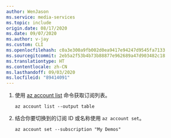 ```yaml
---
author: WenJason
ms.service: media-services
ms.topic: include
origin.date: 08/17/2020
ms.date: 09/07/2020
ms.author: v-jay
ms.custom: CLI
ms.openlocfilehash: c0a3e300a9fb002d0ea9417e94247d9545fa7133
ms.sourcegitcommit: 2eb5a2f53b4b73b88877e962689a47d903482c18
ms.translationtype: HT
ms.contentlocale: zh-CN
ms.lasthandoff: 09/03/2020
ms.locfileid: "89414091"
---
```

<!-- List and set subscriptions -->

1. 使用 [az account list](https://docs.microsoft.com/cli/azure/account#az-account-list) 命令获取订阅列表。

    ```
    az account list --output table
    ```

2. 结合你要切换到的订阅 ID 或名称使用 `az account set`。

    ```
    az account set --subscription "My Demos"
    ```
